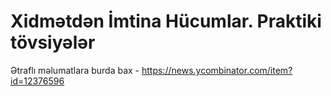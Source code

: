 # Xidmətdən İmtina Hücumlar. Praktiki tövsiyələr

Ətraflı məlumatlara burda bax - https://news.ycombinator.com/item?id=12376596

